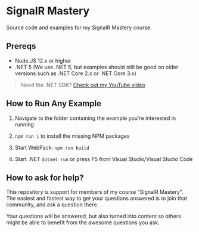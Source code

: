 # SignalR Mastery
Source code and examples for my SignalR Mastery course.

## Prereqs

* Node.JS 12.x or higher
* .NET 5 (We use .NET 5, but examples should still be good on older versions such as .NET Core 2.x or .NET Core 3.x)

> Need the .NET SDK?  [Check out my YouTube video](https://www.youtube.com/watch?v=karSxhTb_38)

## How to Run Any Example

1. Navigate to the folder containing the example you're interested in running.

2. `npm run i` to install the missing NPM packages

3. Start WebPack: `npm run build`

4. Start .NET `dotnet run` or press F5 from Visual Studio/Visual Studio Code

## How to ask for help?

This repository is support for members of my course "SignalR Mastery".  The easiest and fastest way to get your questions answered is to join that community, and ask a question there.

Your questions will be answered, but also turned into content so others might be able to benefit from the awesome questions you ask.
